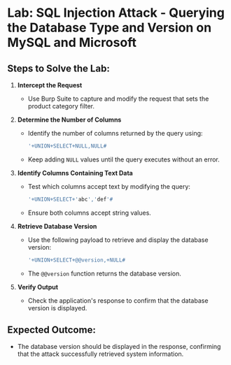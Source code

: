 # Lab: SQL Injection Attack - Querying the Database Type and Version on MySQL and Microsoft

## Steps to Solve the Lab:

1. **Intercept the Request**  
   - Use Burp Suite to capture and modify the request that sets the product category filter.

2. **Determine the Number of Columns**  
   - Identify the number of columns returned by the query using:  
     ```sql
     '+UNION+SELECT+NULL,NULL#
     ```
   - Keep adding `NULL` values until the query executes without an error.

3. **Identify Columns Containing Text Data**  
   - Test which columns accept text by modifying the query:  
     ```sql
     '+UNION+SELECT+'abc','def'#
     ```
   - Ensure both columns accept string values.

4. **Retrieve Database Version**  
   - Use the following payload to retrieve and display the database version:  
     ```sql
     '+UNION+SELECT+@@version,+NULL#
     ```
   - The `@@version` function returns the database version.

5. **Verify Output**  
   - Check the application's response to confirm that the database version is displayed.

## Expected Outcome:
- The database version should be displayed in the response, confirming that the attack successfully retrieved system information.
